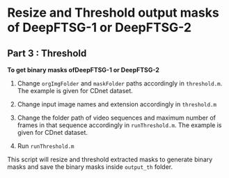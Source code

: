 # Resize and Threshold output masks of DeepFTSG-1 or DeepFTSG-2

## Part 3 : Threshold

**To get binary masks ofDeepFTSG-1 or DeepFTSG-2**

1. Change ```orgImgFolder``` and ```maskFolder``` paths accordingly in ```threshold.m```. The example is given for CDnet dataset.

2. Change input image names and extension accordingly in ```threshold.m```

3. Change the folder path of video sequences and maximum number of frames in that sequence accordingly in ```runThreshold.m```. The example is given for CDnet dataset.

4. Run ```runThreshold.m```

This script will resize and threshold extracted masks to generate binary masks and save the binary masks inside ```output_th``` folder.  